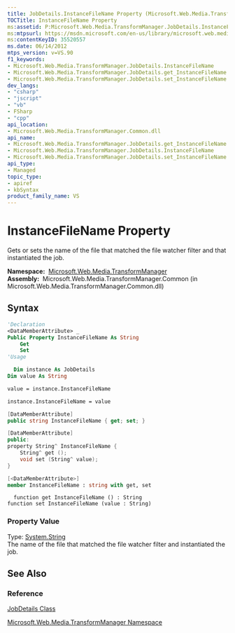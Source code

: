 ```yaml
---
title: JobDetails.InstanceFileName Property (Microsoft.Web.Media.TransformManager)
TOCTitle: InstanceFileName Property
ms:assetid: P:Microsoft.Web.Media.TransformManager.JobDetails.InstanceFileName
ms:mtpsurl: https://msdn.microsoft.com/en-us/library/microsoft.web.media.transformmanager.jobdetails.instancefilename(v=VS.90)
ms:contentKeyID: 35520557
ms.date: 06/14/2012
mtps_version: v=VS.90
f1_keywords:
- Microsoft.Web.Media.TransformManager.JobDetails.InstanceFileName
- Microsoft.Web.Media.TransformManager.JobDetails.get_InstanceFileName
- Microsoft.Web.Media.TransformManager.JobDetails.set_InstanceFileName
dev_langs:
- "csharp"
- "jscript"
- "vb"
- FSharp
- "cpp"
api_location:
- Microsoft.Web.Media.TransformManager.Common.dll
api_name:
- Microsoft.Web.Media.TransformManager.JobDetails.get_InstanceFileName
- Microsoft.Web.Media.TransformManager.JobDetails.InstanceFileName
- Microsoft.Web.Media.TransformManager.JobDetails.set_InstanceFileName
api_type:
- Managed
topic_type:
- apiref
- kbSyntax
product_family_name: VS
---
```


# InstanceFileName Property

Gets or sets the name of the file that matched the file watcher filter and that instantiated the job.

**Namespace:**  [Microsoft.Web.Media.TransformManager](microsoft-web-media-transformmanager-namespace.md)  
**Assembly:**  Microsoft.Web.Media.TransformManager.Common (in Microsoft.Web.Media.TransformManager.Common.dll)

## Syntax

```vb
'Declaration
<DataMemberAttribute> _
Public Property InstanceFileName As String
    Get
    Set
'Usage

  Dim instance As JobDetails
Dim value As String

value = instance.InstanceFileName

instance.InstanceFileName = value
```

```csharp
[DataMemberAttribute]
public string InstanceFileName { get; set; }
```

```cpp
[DataMemberAttribute]
public:
property String^ InstanceFileName {
    String^ get ();
    void set (String^ value);
}
```

``` fsharp
[<DataMemberAttribute>]
member InstanceFileName : string with get, set
```

```jscript
  function get InstanceFileName () : String
function set InstanceFileName (value : String)
```

### Property Value

Type: [System.String](https://msdn.microsoft.com/library/s1wwdcbf)  
The name of the file that matched the file watcher filter and instantiated the job.  

## See Also

### Reference

[JobDetails Class](jobdetails-class-microsoft-web-media-transformmanager.md)

[Microsoft.Web.Media.TransformManager Namespace](microsoft-web-media-transformmanager-namespace.md)


